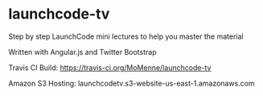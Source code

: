 launchcode-tv
=============

Step by step LaunchCode mini lectures to help you master the material

Written with Angular.js and Twitter Bootstrap

Travis CI Build: https://travis-ci.org/MoMenne/launchcode-tv

Amazon S3 Hosting: launchcodetv.s3-website-us-east-1.amazonaws.com
